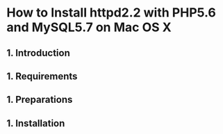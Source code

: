 # How to Install httpd2.2 with PHP5.6 and MySQL5.7 on Mac OS X

## 1. Introduction


## 1. Requirements


## 1. Preparations


## 1. Installation



